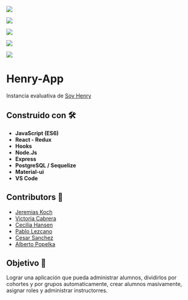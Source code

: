 <p align='left'>
    <img src='https://static.wixstatic.com/media/85087f_0d84cbeaeb824fca8f7ff18d7c9eaafd~mv2.png/v1/fill/w_160,h_30,al_c,q_85,usm_0.66_1.00_0.01/Logo_completo_Color_1PNG.webp' </img>
</p>
<p align='left'>
    <img src='http://imgfz.com/i/TZ8XmqP.png' </img>
</p>
<p align='left'>
    <img src='https://media-exp1.licdn.com/dms/image/C4E22AQEik1tKCwORyg/feedshare-shrink_1280-alternative/0?e=1605744000&v=beta&t=WE3p8N_BC5sfnf8xONsruSmR1aMI-Uq-gozZz7sSz6E' </img>
</p>
<p align='left'>
    <img src='https://media-exp1.licdn.com/dms/image/C4E22AQEgl-brInnCOA/feedshare-shrink_1280-alternative/0?e=1605744000&v=beta&t=0yvvf8kjIZJBLT8iJWjSmasRYStD_Bmy-f0oZE_KlBo' </img>
</p>
<p align='left'>
    <img src='http://imgfz.com/i/e4ERpMa.png' </img>
</p>

# Henry-App 
Instancia evaluativa de [Soy Henry](https://www.soyhenry.com/)

## Construido con 🛠️   
* **JavaScript (ES6)**
* **React - Redux**
* **Hooks**
* **Node.Js**
* **Express**
* **PostgreSQL / Sequelize**
* **Material-ui**
* **VS Code**

## Contributors 🚀

* [Jeremias Koch](https://github.com/JeremiasKoch)
* [Victoria Cabrera](https://github.com/vickycabrera)
* [Cecilia Hansen](https://github.com/cecihansen)
* [Pablo Lezcano](https://github.com/lezcouu)
* [Cesar Sanchez](https://github.com/cesar2016)
* [Alberto Popelka](https://github.com/apopelka87)

## Objetivo 📌
Lograr una aplicación que pueda administrar alumnos, dividirlos por cohortes y por grupos automaticamente, crear alumnos masivamente, asignar roles y administrar instructorres.

